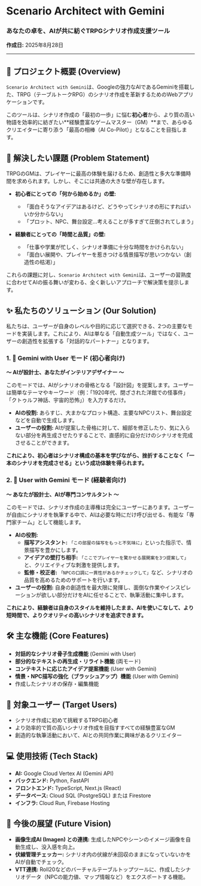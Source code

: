 # Scenario Architect with Gemini
### あなたの卓を、AIが共に紡ぐTRPGシナリオ作成支援ツール

**作成日:** 2025年8月28日

---

## 📖 プロジェクト概要 (Overview)

`Scenario Architect with Gemini`は、Googleの強力なAIであるGeminiを搭載した、TRPG（テーブルトークRPG）のシナリオ作成を革新するためのWebアプリケーションです。

このツールは、シナリオ作成の「最初の一歩」に悩む**初心者**から、より質の高い物語を効率的に紡ぎたい**経験豊富なゲームマスター（GM）**まで、あらゆるクリエイターに寄り添う「最高の相棒（AI Co-Pilot）」となることを目指します。

## 🎯 解決したい課題 (Problem Statement)

TRPGのGMは、プレイヤーに最高の体験を届けるため、創造性と多大な準備時間を求められます。しかし、そこには共通の大きな壁が存在します。

* **初心者にとっての「何から始めるか」の壁:**
    * 「面白そうなアイデアはあるけど、どうやってシナリオの形にすればいいか分からない」
    * 「プロット、NPC、舞台設定…考えることが多すぎて圧倒されてしまう」

* **経験者にとっての「時間と品質」の壁:**
    * 「仕事や学業が忙しく、シナリオ準備に十分な時間をかけられない」
    * 「面白い展開や、プレイヤーを惹きつける情景描写が思いつかない（創造性の枯渇）」

これらの課題に対し、`Scenario Architect with Gemini`は、ユーザーの習熟度に合わせてAIの振る舞いが変わる、全く新しいアプローチで解決策を提示します。

## ✨ 私たちのソリューション (Our Solution)

私たちは、ユーザーが自身のレベルや目的に応じて選択できる、2つの主要なモードを実装します。これにより、AIは単なる「自動生成ツール」ではなく、ユーザーの創造性を拡張する「対話的なパートナー」となります。

### 1. 🔰 **Gemini with User モード (初心者向け)**
**〜 AIが設計士、あなたがインテリアデザイナー 〜**

このモードでは、AIがシナリオの骨格となる「設計図」を提案します。ユーザーは簡単なテーマやキーワード（例：「1920年代、閉ざされた洋館での怪事件」「クトゥルフ神話、宇宙的恐怖」）を入力するだけ。

* **AIの役割:** あらすじ、大まかなプロット構造、主要なNPCリスト、舞台設定などを自動で生成します。
* **ユーザーの役割:** AIが提案した骨格に対して、細部を修正したり、気に入らない部分を再生成させたりすることで、直感的に自分だけのシナリオを完成させることができます。

**これにより、初心者はシナリオ構成の基本を学びながら、挫折することなく「一本のシナリオを完成させる」という成功体験を得られます。**

### 2. 👑 **User with Gemini モード (経験者向け)**
**〜 あなたが設計士、AIが専門コンサルタント 〜**

このモードでは、シナリオ作成の主導権は完全にユーザーにあります。ユーザーが自由にシナリオを執筆する中で、AIは必要な時にだけ呼び出せる、有能な「専門家チーム」として機能します。

* **AIの役割:**
    * **描写アシスタント:** `「この部屋の描写をもっと不気味に」`といった指示で、情景描写を豊かにします。
    * **アイデアの壁打ち相手:** `「ここでプレイヤーを驚かせる展開案を3つ提案して」`と、クリエイティブな刺激を提供します。
    * **監修・校正者:** `「NPCの口調に一貫性があるかチェックして」`など、シナリオの品質を高めるためのサポートを行います。
* **ユーザーの役割:** 自身の創造性を最大限に発揮し、面倒な作業やインスピレーションが欲しい部分だけをAIに任せることで、執筆活動に集中します。

**これにより、経験者は自身のスタイルを維持したまま、AIを使いこなして、より短時間で、よりクオリティの高いシナリオを追求できます。**

## 🛠️ 主な機能 (Core Features)

* **対話的なシナリオ骨子生成機能** (Gemini with User)
* **部分的なテキストの再生成・リライト機能** (両モード)
* **コンテキストに応じたアイデア提案機能** (User with Gemini)
* **情景・NPC描写の強化（ブラッシュアップ）機能** (User with Gemini)
* 作成したシナリオの保存・編集機能

## 👤 対象ユーザー (Target Users)

* シナリオ作成に初めて挑戦するTRPG初心者
* より効率的で質の高いシナリオ作成を目指すすべての経験豊富なGM
* 創造的な執筆活動において、AIとの共同作業に興味があるクリエイター

## 💻 使用技術 (Tech Stack)

* **AI:** Google Cloud Vertex AI (Gemini API)
* **バックエンド:** Python, FastAPI
* **フロントエンド:** TypeScript, Next.js (React)
* **データベース:** Cloud SQL (PostgreSQL) または Firestore
* **インフラ:** Cloud Run, Firebase Hosting

## 🚀 今後の展望 (Future Vision)

* **画像生成AI (Imagen) との連携:** 生成したNPCやシーンのイメージ画像を自動生成し、没入感を向上。
* **伏線管理チェッカー:** シナリオ内の伏線が未回収のままになっていないかをAIが自動でチェック。
* **VTT連携:** Roll20などのバーチャルテーブルトップツールに、作成したシナリオデータ（NPCの能力値、マップ情報など）をエクスポートする機能。
